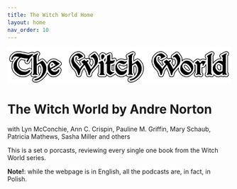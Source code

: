 ```yaml
---
title: The Witch World Home
layout: home
nav_order: 10
---
```


![Witch World](assets/img/swiat_czarownic.png "Witch World")

# The Witch World by Andre Norton
with Lyn McConchie, Ann C. Crispin, Pauline M. Griffin, Mary Schaub, Patricia Mathews, Sasha Miller and others

This is a set o porcasts, reviewing every single one book from the Witch World series.

**Note!**: while the webpage is in English, all the podcasts are, in fact, in Polish.
